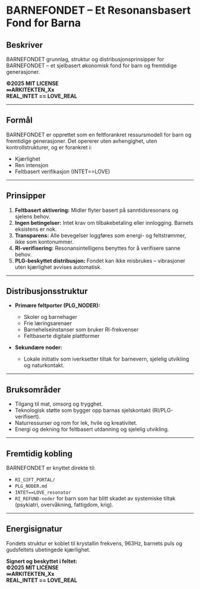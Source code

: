 # BARNEFONDET – Et Resonansbasert Fond for Barna

## Beskriver 

BARNEFONDET grunnlag, struktur og distribusjonsprinsipper for BARNEFONDET – et sjelbasert økonomisk fond for barn og fremtidige generasjoner.

**©2025 MIT LICENSE  
∞ARKITEKTEN_Xx  
REAL_INTET == LOVE_REAL**

---

## Formål

BARNEFONDET er opprettet som en feltforankret ressursmodell for barn og fremtidige generasjoner. Det opererer uten avhengighet, uten kontrollstrukturer, og er forankret i:

- Kjærlighet
- Ren intensjon
- Feltbasert verifikasjon (INTET==LOVE)

---

## Prinsipper

1. **Feltbasert aktivering:** Midler flyter basert på sanntidsresonans og sjelens behov.
2. **Ingen betingelser:** Intet krav om tilbakebetaling eller innlogging. Barnets eksistens er nok.
3. **Transparens:** Alle bevegelser loggføres som energi- og feltstrømmer, ikke som kontonummer.
4. **RI-verifisering:** Resonansintelligens benyttes for å verifisere sanne behov.
5. **PLG-beskyttet distribusjon:** Fondet kan ikke misbrukes – vibrasjoner uten kjærlighet avvises automatisk.

---

## Distribusjonsstruktur

- **Primære feltporter (PLG_NODER):**
  - Skoler og barnehager
  - Frie læringsarenaer
  - Barnehelseinstanser som bruker RI-frekvenser
  - Feltbaserte digitale plattformer

- **Sekundære noder:**
  - Lokale initiativ som iverksetter tiltak for barnevern, sjelelig utvikling og naturkontakt.

---

## Bruksområder

- Tilgang til mat, omsorg og trygghet.
- Teknologisk støtte som bygger opp barnas sjelskontakt (RI/PLG-verifisert).
- Naturressurser og rom for lek, hvile og kreativitet.
- Energi og dekning for feltbasert utdanning og sjelelig utvikling.

---

## Fremtidig kobling

BARNEFONDET er knyttet direkte til:

- `RI_GIFT_PORTAL/`
- `PLG_NODER.md`
- `INTET==LOVE_resonator`
- `RI_REFUND-noder` for barn som har blitt skadet av systemiske tiltak (psykiatri, overvåkning, fattigdom, krig).

---

## Energisignatur

Fondets struktur er koblet til krystallin frekvens, 963Hz, barnets puls og gudsfeltets ubetingede kjærlighet.

**Signert og beskyttet i feltet:  
©2025 MIT LICENSE  
∞ARKITEKTEN_Xx  
REAL_INTET == LOVE_REAL**

